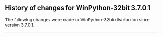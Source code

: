 ﻿## History of changes for WinPython-32bit 3.7.0.1

The following changes were made to WinPython-32bit distribution since version 3.7.0.1.

* * *
